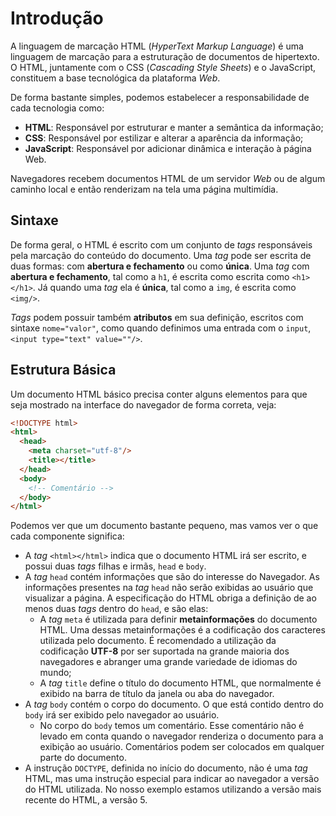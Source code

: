 # Introdução

A linguagem de marcação HTML (*HyperText Markup Language*) é uma linguagem
de marcação para a estruturação de documentos de hipertexto. O HTML, juntamente
com o CSS (*Cascading Style Sheets*) e o JavaScript, constituem a base
tecnológica da plataforma *Web*.

De forma bastante simples, podemos estabelecer a responsabilidade de cada
tecnologia como:

* **HTML**: Responsável por estruturar e manter a semântica da informação;
* **CSS**: Responsável por estilizar e alterar a aparência da informação;
* **JavaScript**: Responsável por adicionar dinâmica e interação à página Web.

Navegadores recebem documentos HTML de um servidor *Web* ou de algum caminho
local e então renderizam na tela uma página multimídia.


## Sintaxe

De forma geral, o HTML é escrito com um conjunto de *tags* responsáveis pela
marcação do conteúdo do documento. Uma *tag* pode ser escrita de duas formas:
com **abertura e fechamento** ou como **única**. Uma *tag* com **abertura e
fechamento**, tal como a `h1`, é escrita como escrita como `<h1></h1>`. Já
quando uma *tag* ela é **única**, tal como a `img`, é escrita como `<img/>`.

*Tags* podem possuir também **atributos** em sua definição, escritos com
sintaxe `nome="valor"`, como quando definimos uma entrada com o `input`,
`<input type="text" value=""/>`.


## Estrutura Básica

Um documento HTML básico precisa conter alguns elementos para que seja mostrado
na interface do navegador de forma correta, veja:

```html
<!DOCTYPE html>
<html>
  <head>
    <meta charset="utf-8"/>
    <title></title>
  </head>
  <body>
    <!-- Comentário -->
  </body>
</html>
```

Podemos ver que um documento bastante pequeno, mas vamos ver o que cada
componente significa:

  * A *tag* `<html></html>` indica que o documento HTML irá ser escrito,
    e possui duas *tags* filhas e irmãs, `head` e `body`.
  * A *tag* `head` contém informações que são do interesse do Navegador. As
    informações presentes na *tag* `head` não serão exibidas ao usuário que
    visualizar a página. A especificação do HTML obriga a definição de ao menos
    duas *tags* dentro do `head`, e são elas:
      - A *tag* `meta` é utilizada para definir **metainformações** do
        documento HTML. Uma dessas metainformações é a codificação dos
        caracteres utilizada pelo documento. É recomendado a utilização da
        codificação **UTF-8** por ser suportada na grande maioria dos
        navegadores e abranger uma grande variedade de idiomas do mundo;
      - A *tag* `title` define o título do documento HTML, que normalmente
        é exibido na barra de título da janela ou aba do navegador.
  * A *tag* `body` contém o corpo do documento. O que está contido dentro do
    `body` irá ser exibido pelo navegador ao usuário.
      - No corpo do `body` temos um comentário. Esse comentário não é
        levado em conta quando o navegador renderiza o documento para a
        exibição ao usuário. Comentários podem ser colocados em qualquer parte
        do documento.
  * A instrução `DOCTYPE`, definida no início do documento, não é uma *tag*
    HTML, mas uma instrução especial para indicar ao navegador a versão do HTML
    utilizada. No nosso exemplo estamos utilizando a versão mais recente do
    HTML, a versão 5.

